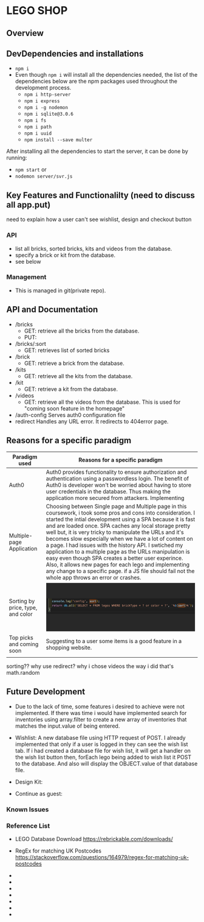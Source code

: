 # LEGO SHOP

<!-- functional requirement

non functional requirement

using vanilla js in frontend i.e CSS, HTML and JavaScript

using node and SQLite in the server -->

## Overview

## DevDependencies and installations

* ```npm i```
* Even though ```npm i``` will install all the dependencies needed, the list of the dependencies below are the npm packages used throughout the development process.
  * ```npm i http-server```
  * ```npm i express```
  * ```npm i -g nodemon```
  * ```npm i sqlite@3.0.6```
  * ```npm i fs```
  * ```npm i path```
  * ```npm i uuid```
  * ```npm install --save multer```

After installing all the dependencies to start the server, it can be done by running:

* ```npm start``` or
* ```nodemon server/svr.js```

## Key Features and Functionalilty (need to discuss all app.put)

need to explain how a user can't see wishlist, design and checkout button

### API

* list all bricks, sorted bricks, kits and videos from the database.
* specify a brick or kit from the database.
* see below

### Management

* This is managed in git(private repo).

## API and Documentation

* /bricks
  * GET: retrieve all the bricks from the database.
  * PUT:
* /bricks/:sort
  * GET: retrieves list of sorted bricks
* /brick
  * GET: retrieve a brick from the database.
* /kits
  * GET: retrieve all the kits from the database.
* /kit
  * GET: retrieve a kit from the database.
* /videos
  * GET: retrieve all the videos from the database. This is used for "coming soon feature in the homepage"
* /auth-config
    Serves auth0 configuration file
* redirect
    Handles any URL error. It redirects to 404error page.

## Reasons for a specific paradigm

| Paradigm used | Reasons for a specific paradigm |
|----| ----|
|Auth0| Auth0 provides functionality to ensure authorization and authentication using a passwordless login. The benefit of Auth0 is developer won't be worried about having to store user credentials in the database. Thus making the application more secured from attackers. Implementing |
|Multiple-page Application| Choosing between Single page and Multiple page in this coursework, i took some pros and cons into consideration. I started the intial development using a SPA because it is fast and are loaded once. SPA caches any local storage pretty well but, it is very tricky to manipulate the URLs and it's becomes slow especially when we have a lot of content on a page. I had issues with the history API. I swtiched my application to a multiple page as the URLs manipulation is easy even though SPA creates a better user experince. Also, it allows new pages for each lego and implementing any change to a specific page. if a JS file should fail not the whole app throws an error or crashes. |
|Sorting by price, type, and color| ![sort alternative considered](./client/images/sort.png)|
|Top picks and coming soon| Suggesting to a user some items is a good feature in a shopping website. |
|||
sorting??
why use redirect?
why i chose videos the way i did that's math.random

## Future Development

* Due to the lack of time, some features i desired to achieve were not implemented. If there was time i would have implemented search for inventories using array.filter to create a new array of inventories that matches the input.value of being entered.

* Wishlist: A new database file using HTTP request of POST. I already implemented that only if a user is logged in they can see the wish list tab. If i had created a database file for wish list, it will get a handler on the wish list button then, forEach lego being added to wish list it POST to the database. And also will display the OBJECT.value of that database file.

* Design Kit:

* Continue as guest:

### Known Issues

### Reference List

* LEGO Database Download <https://rebrickable.com/downloads/>
* RegEx for matching UK Postcodes
<https://stackoverflow.com/questions/164979/regex-for-matching-uk-postcodes>

*
*
*
*
*
*
*

<!--
 -->